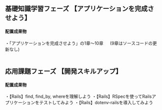 ## 基礎知識学習フェーズ 【アプリケーションを完成させよう】

#### 配置成果物
・「アプリケーションを完成させよう」の1章〜10章
　 (9章はソースコードの更新なし)<br><br>

## 応用課題フェーズ 【開発スキルアップ】

#### 配置成果物
・【Rails】find, find_by, whereを理解しよう
・【Rails】RSpecを使ってRailsアプリケーションをテストしてみよう
・【Rails】dotenv-railsを導入してみよう